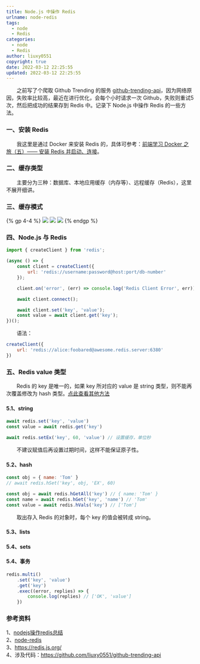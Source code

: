 ```yaml
---
title: Node.js 中操作 Redis
urlname: node-redis
tags:
  - node
  - Redis
categories:
  - node
  - Redis
author: liuxy0551
copyright: true
date: 2022-03-12 22:25:55
updated: 2022-03-12 22:25:55
---
```



&emsp;&emsp;之前写了个爬取 Github Trending 的服务 <a href="https://github.com/liuxy0551/github-trending-api" target="_black">github-trending-api</a>，因为网络原因，失败率比较高，最近在进行优化，会每个小时请求一次 Github，失败则重试5次，然后把成功的结果存到 Redis 中。记录下 Node.js 中操作 Redis 的一些方法。

<!--more-->


### 一、安装 Redis

&emsp;&emsp;我这里是通过 Docker 来安装 Redis 的，具体可参考：<a href="https://liuxianyu.cn/article/docker-d.html" target="_black">前端学习 Docker 之旅（五）—— 安装 Redis 并启动、连接</a>。


### 二、缓存类型

&emsp;&emsp;主要分为三种：数据库、本地应用缓存（内存等）、远程缓存（Redis），这里不展开细讲。


### 三、缓存模式

{% gp 4-4 %}
![](https://images-hosting.liuxianyu.cn/posts/node-redis/1.png)
![](https://images-hosting.liuxianyu.cn/posts/node-redis/2.png)
![](https://images-hosting.liuxianyu.cn/posts/node-redis/3.png)
{% endgp %}


### 四、Node.js 与 Redis

``` javascript
import { createClient } from 'redis';

(async () => {
    const client = createClient({
        url: 'redis://username:password@host:port/db-number'
    });

    client.on('error', (err) => console.log('Redis Client Error', err));

    await client.connect();

    await client.set('key', 'value');
    const value = await client.get('key');
})();
```

&emsp;&emsp;语法：

``` javascript
createClient({
    url: 'redis://alice:foobared@awesome.redis.server:6380'
})
```


### 五、Redis value 类型

&emsp;&emsp;Redis 的 key 是唯一的，如果 key 所对应的 value 是 string 类型，则不能再次覆盖修改为 hash 类型。<a href="https://github.com/redis/node-redis/blob/be51abe347/packages/client/lib/client/commands.ts#L85" target="_black">点此查看其他方法</a> 

#### 5.1、string

``` javascript
await redis.set('key', 'value')
const value = await redis.get('key')

await redis.setEx('key', 60, 'value') // 设置缓存，单位秒
```

&emsp;&emsp;不建议赋值后再设置过期时间，这样不能保证原子性。

#### 5.2、hash

``` javascript
const obj = { name: 'Tom' }
// await redis.hSet('key', obj, 'EX', 60)

const obj = await redis.hGetAll('key') // { name: 'Tom' }
const name = await redis.hGet('key', 'name') // 'Tom'
const value = await redis.hVals('key') // ['Tom']
```

&emsp;&emsp;取出存入 Redis 的对象时，每个 key 的值会被转成 string。

#### 5.3、lists

#### 5.4、sets

#### 5.4、事务

``` javascript
redis.multi()
    .set('key', 'value')
    .get('key')
    .exec((error, replies) => {
        console.log(replies) // ['OK', 'value']
    })
```


### 参考资料

1、<a href="https://www.cnblogs.com/zhaowinter/p/10776868.html" target="_black">nodejs操作redis总结</a>   
2、<a href="https://github.com/redis/node-redis" target="_black">node-redis</a>   
3、<a href="https://redis.js.org/" target="_black">https://redis.js.org/</a>   
4、涉及代码：<a href="https://github.com/liuxy0551/github-trending-api" target="_black">https://github.com/liuxy0551/github-trending-api</a>   
